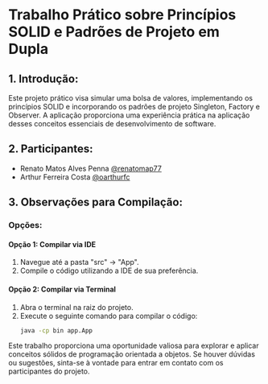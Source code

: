 # Trabalho Prático sobre Princípios SOLID e Padrões de Projeto em Dupla

## 1. Introdução:

Este projeto prático visa simular uma bolsa de valores, implementando os princípios SOLID e incorporando os padrões de projeto Singleton, Factory e Observer. A aplicação proporciona uma experiência prática na aplicação desses conceitos essenciais de desenvolvimento de software.

## 2. Participantes:

- Renato Matos Alves Penna [@renatomap77](https://github.com/renatomap77)
- Arthur Ferreira Costa [@oarthurfc](https://github.com/oarthurfc)

## 3. Observações para Compilação:

### Opções:

#### Opção 1: Compilar via IDE

1. Navegue até a pasta "src" -> "App".
2. Compile o código utilizando a IDE de sua preferência.

#### Opção 2: Compilar via Terminal

1. Abra o terminal na raiz do projeto.
2. Execute o seguinte comando para compilar o código:
   ```bash
   java -cp bin app.App
   ```
Este trabalho proporciona uma oportunidade valiosa para explorar e aplicar conceitos sólidos de programação orientada a objetos. Se houver dúvidas ou sugestões, sinta-se à vontade para entrar em contato com os participantes do projeto.